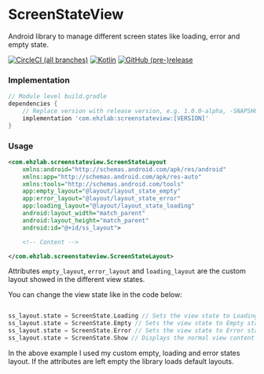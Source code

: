 # ScreenStateView

Android library to manage different screen states like loading, error and empty state.


[![CircleCI (all branches)](https://img.shields.io/circleci/project/github/mastro993/ScreenStateView.svg)](https://circleci.com/gh/mastro993/ScreenStateView)
[![Kotlin](https://img.shields.io/badge/Kotlin-1.2.71-blue.svg?style=flat-square)](http://kotlinlang.org)
[![GitHub (pre-)release](https://img.shields.io/github/release/mastro993/screenstateview/all.svg?style=flat-square)
](./../../releases)

### Implementation

``` Groovy
// Module level build.gradle
dependencies {
    // Replace version with release version, e.g. 1.0.0-alpha, -SNAPSHOT
    implementation 'com.ehzlab:screenstateview:[VERSION]'
}
```

### Usage

``` XML
<com.ehzlab.screenstateview.ScreenStateLayout 
    xmlns:android="http://schemas.android.com/apk/res/android"
    xmlns:app="http://schemas.android.com/apk/res-auto"
    xmlns:tools="http://schemas.android.com/tools"
    app:empty_layout="@layout/layout_state_empty"
    app:error_layout="@layout/layout_state_error"
    app:loading_layout="@layout/layout_state_loading"
    android:layout_width="match_parent"                            
    android:layout_height="match_parent"
    android:id="@+id/ss_layout">

    <!-- Content -->

</com.ehzlab.screenstateview.ScreenStateLayout>
```

Attributes `empty_layout`, `error_layout` and `loading_layout` are the custom layout showed in the different view states.

You can change the view state like in the code below:

``` Kotlin

ss_layout.state = ScreenState.Loading // Sets the view state to Loading state
ss_layout.state = ScreenState.Empty // Sets the view state to Empty state
ss_layout.state = ScreenState.Error // Sets the view state to Error state
ss_layout.state = ScreenState.Show // Displays the normal view content

```

In the above example I used my custom empty, loading and error states layout. If the attributes are left empty the library loads default layouts.
